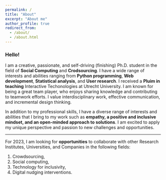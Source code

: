 ```yaml
---
permalink: /
title: "About"
excerpt: "About me"
author_profile: true
redirect_from: 
  - /about/
  - /about.html
---
```


### Hello! 
I am a creative, passionate, and self-driving (finishing) Ph.D. student in the field of **Social Computing** and **Crodsourcing**. I have a wide range of interests and abilities ranging from **Python programming**, **Web development**, **Statistical analysis**, and **User research**. I received a **Pluim in teaching** Interactive Techonologies at Utrecht University. I am known for being a great team player, who enjoys sharing knowledge and contributing to teamwork efforts. I value interdisciplinary work, effective communication, and incremental design thinking.


In addition to my professional skills, I have a diverse range of interests and abilities that I bring to my work such as **empathy, a positive and inclusive mindset, and an open-minded approach to solutions**. I am excited to apply my unique perspective and passion to new challenges and opportunities.


------
For 2023, I am looking for **opportunities** to collaborate with other Research Institutes, Universities, and Companies in the following fields:

1. Crowdsourcing, 
2. Social computing, 
3. Technology for inclusivity, 
4. Digital nudging interventions. 
